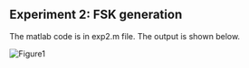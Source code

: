 ## Experiment 2: FSK generation

The matlab code is in exp2.m file. The output is shown below.

![Figure1](https://github.com/smitshah99/Wireless-and-Mobile-Communication/blob/main/Exp2%20-%20FSK%20generation/Figure1.jpg)
